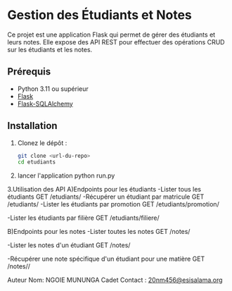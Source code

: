 # Gestion des Étudiants et Notes

Ce projet est une application Flask qui permet de gérer des étudiants et leurs notes. Elle expose des API REST pour effectuer des opérations CRUD sur les étudiants et les notes.

## Prérequis

- Python 3.11 ou supérieur
- [Flask](https://flask.palletsprojects.com/)
- [Flask-SQLAlchemy](https://flask-sqlalchemy.palletsprojects.com/)

## Installation

1. Clonez le dépôt :
   ```bash
   git clone <url-du-repo>
   cd etudiants
2. lancer l'application
   python run.py

3.Utilisation des API
  A)Endpoints pour les étudiants
  -Lister tous les étudiants
  GET /etudiants/
  -Récupérer un étudiant par matricule
   GET /etudiants/<matricule>
   -Lister les étudiants par promotion
  GET /etudiants/promotion/<promotion>
  
  -Lister les étudiants par filière
  GET /etudiants/filiere/<filiere>

B)Endpoints pour les notes
-Lister toutes les notes
GET /notes/

-Lister les notes d'un étudiant
GET /notes/<matricule>

-Récupérer une note spécifique d'un étudiant pour une matière
GET /notes/<matricule>/<matiere>

Auteur
Nom: NGOIE MUNUNGA Cadet
Contact : 20nm456@esisalama.org



  
